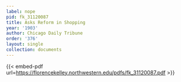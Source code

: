 ```yaml
---
label: nope
pid: fk_31120087
title: Asks Reform in Shopping
year: '1903'
author: Chicago Daily Tribune
order: '376'
layout: single
collection: documents
---
```



{{< embed-pdf url=https://florencekelley.northwestern.edu/pdfs/fk_31120087.pdf >}}